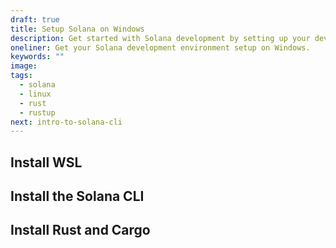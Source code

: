 ```yaml
---
draft: true
title: Setup Solana on Windows
description: Get started with Solana development by setting up your dev environment. Installing the Solana CLI, rust, cargo, web3.js, and a local validator on Windows.
oneliner: Get your Solana development environment setup on Windows.
keywords: ""
image:
tags:
  - solana
  - linux
  - rust
  - rustup
next: intro-to-solana-cli
---
```


## Install WSL

## Install the Solana CLI

## Install Rust and Cargo
